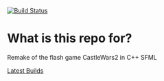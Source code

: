 [![Build Status](https://travis-ci.org/NickJordan289/CastleWars2_Remake.svg?branch=master)](https://travis-ci.org/NickJordan289/CastleWars2_Remake)

# What is this repo for?
Remake of the flash game CastleWars2 in C++ SFML

[Latest Builds](https://github.com/NickJordan289/CastleWars2_Remake/releases)
